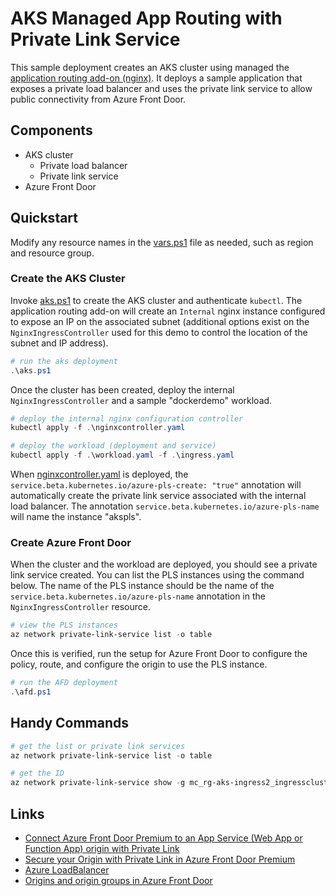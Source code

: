 # AKS Managed App Routing with Private Link Service

This sample deployment creates an AKS cluster using managed the [application routing add-on (nginx)](https://learn.microsoft.com/en-us/azure/aks/app-routing). It deploys a sample application that exposes a private load balancer and uses the private link service to allow public connectivity from Azure Front Door.

## Components
- AKS cluster
    - Private load balancer
    - Private link service
- Azure Front Door

## Quickstart

Modify any resource names in the [vars.ps1](./vars.ps1) file as needed, such as region and resource group. 

### Create the AKS Cluster

Invoke [aks.ps1](./aks.ps1) to create the AKS cluster and authenticate `kubectl`. The application routing add-on will create an `Internal` nginx instance configured to expose an IP on the associated subnet (additional options exist on the `NginxIngressController` used for this demo to control the location of the subnet and IP address).

```powershell
# run the aks deployment
.\aks.ps1
```

Once the cluster has been created, deploy the internal `NginxIngressController` and a sample "dockerdemo" workload.

```powershell
# deploy the internal nginx configuration controller
kubectl apply -f .\nginxcontroller.yaml

# deploy the workload (deployment and service)
kubectl apply -f .\workload.yaml -f .\ingress.yaml
```

When [nginxcontroller.yaml](./nginxcontroller.yaml) is deployed, the `service.beta.kubernetes.io/azure-pls-create: "true"` annotation will automatically create the private link service associated with the internal load balancer. The annotation `service.beta.kubernetes.io/azure-pls-name` will name the instance "akspls".

### Create Azure Front Door

When the cluster and the workload are deployed, you should see a private link service created. You can list the PLS instances using the command below. The name of the PLS instance should be the name of the `service.beta.kubernetes.io/azure-pls-name` annotation in the `NginxIngressController` resource.

```powershell
# view the PLS instances
az network private-link-service list -o table
```

Once this is verified, run the setup for Azure Front Door to configure the policy, route, and configure the origin to use the PLS instance. 

```powershell
# run the AFD deployment
.\afd.ps1
```

## Handy Commands

```powershell
# get the list or private link services
az network private-link-service list -o table

# get the ID
az network private-link-service show -g mc_rg-aks-ingress2_ingresscluster_eastus2 -n akspls -o tsv --query id
```

## Links
- [Connect Azure Front Door Premium to an App Service (Web App or Function App) origin with Private Link](https://learn.microsoft.com/en-us/azure/frontdoor/standard-premium/how-to-enable-private-link-web-app?source=recommendations&pivots=front-door-cli)
- [Secure your Origin with Private Link in Azure Front Door Premium](https://learn.microsoft.com/en-us/azure/frontdoor/private-link)
- [Azure LoadBalancer](https://cloud-provider-azure.sigs.k8s.io/topics/loadbalancer/#loadbalancer-annotations)
- [Origins and origin groups in Azure Front Door](https://learn.microsoft.com/en-us/azure/frontdoor/origin?pivots=front-door-standard-premium)
